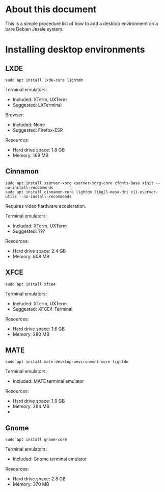 # About this document

This is a simple procedure list of how to add a desktop environment on a bare Debian Jessie system.

# Installing desktop environments

## LXDE

```
sudo apt install lxde-core lightdm
```

Terminal emulators:
* Included: XTerm, UXTerm
* Suggested: LXTerminal

Browser:
* Included: None
* Suggested: Firefox-ESR

Resources:
* Hard drive space: 1.8 GB
* Memory: 169 MB

## Cinnamon

```
sudo apt install xserver-xorg xserver-xorg-core xfonts-base xinit --no-install-recommends
sudo apt install cinnamon-core lightdm libgl1-mesa-dri x11-xserver-utils --no-install-recommends
```
Requires video hardware acceleration.

Terminal emulators:
* Included: XTerm, UXTerm
* Suggested: ???

Resources:
* Hard drive space: 2.4 GB
* Memory: 608 MB

## XFCE

```
sudo apt install xfce4
```

Terminal emulators:
* Included: XTerm, UXTerm
* Suggested: XFCE4-Terminal

Resources:
* Hard drive space: 1.6 GB
* Memory: 280 MB

## MATE

```
sudo apt install mate-desktop-environment-core lightdm
```

Terminal emulators:
* Included: MATE terminal emulator

Resources:
* Hard drive space: 1.9 GB
* Memory: 284 MB
* 

## Gnome

```
sudo apt install gnome-core
```

Terminal emulators:
* Included: Gnome terminal emulator

Resources:
* Hard drive space: 2.8 GB
* Memory: 370 MB
